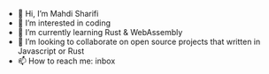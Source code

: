 - 👋 Hi, I’m Mahdi Sharifi
- 👀 I’m interested in coding
- 🌱 I’m currently learning Rust & WebAssembly
- 💞️ I’m looking to collaborate on open source projects that written in Javascript or Rust
- 📫 How to reach me: inbox
